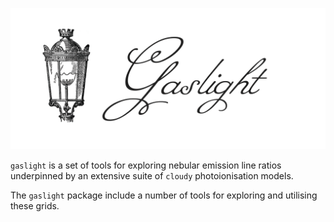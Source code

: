 ![image](logo/banner.png)

`gaslight` is a set of tools for exploring nebular emission line ratios underpinned by an extensive suite of `cloudy` photoionisation models. 

The `gaslight` package include a number of tools for exploring and utilising these grids.
